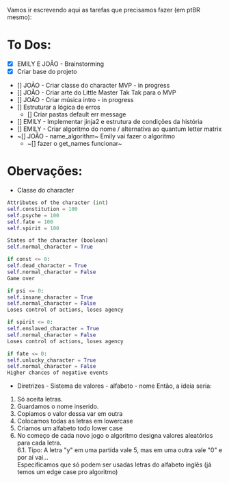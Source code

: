 Vamos ir escrevendo aqui as tarefas que precisamos fazer (em ptBR mesmo):


# To Dos: 
- [X] EMILY E JOÃO - Brainstorming
- [X] Criar base do projeto
- [] JOÃO - Criar classe do character MVP - in progress
- [] JOÃO - Criar arte do Little Master Tak Tak para o MVP
- [] JOÃO - Criar música intro - in progress
- [] Estruturar a lógica de erros
    - [] Criar pastas default err message
- [] EMILY - Implementar jinja2 e estrutura de condições da história
- [] EMILY - Criar algoritmo do nome / alternativa ao quantum letter matrix
- ~[] JOÃO - name_algorithm~ Emily vai fazer o algoritmo
    - ~[] fazer o get_names funcionar~


# Obervações:

- Classe do character
```python
Attributes of the character (int)
self.constitution = 100
self.psyche = 100
self.fate = 100
self.spirit = 100

States of the character (boolean)
self.normal_character = True

if const <= 0:
self.dead_character = True
self.normal_character = False
Game over

if psi <= 0:
self.insane_character = True
self.normal_character = False
Loses control of actions, loses agency

if spirit <= 0:
self.enslaved_character = True
self.normal_character = False
Loses control of actions, loses agency

if fate <= 0:
self.unlucky_character = True
self.normal_character = False
Higher chances of negative events
```

- Diretrizes - Sistema de valores - alfabeto - nome
Então, a ideia seria:
1. Só aceita letras.
2. Guardamos o nome inserido.
3. Copiamos o valor dessa var em outra
4. Colocamos todas as letras em lowercase
5. Criamos um alfabeto todo lower case
6. No começo de cada novo jogo o algoritmo designa valores aleatórios para cada letra. <br>
6.1. Tipo: A letra "y" em uma partida vale 5, mas em uma outra vale "0" e por aí vai... <br>
Especificamos que só podem ser usadas letras do alfabeto inglês (já temos um edge case pro algoritmo)
